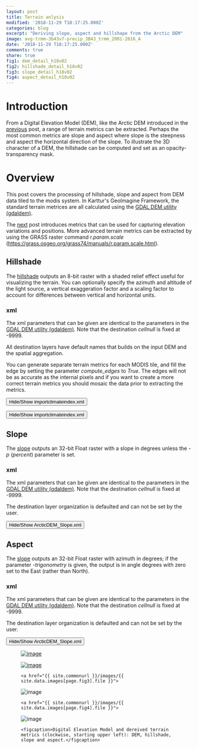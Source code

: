 ```yaml
---
layout: post
title: Terrain anlysis
modified: '2018-11-29 T18:17:25.000Z'
categories: blog
excerpt: "Deriving slope, aspect and hillshape from the Arctic DEM"
image: avg-trmm-3b43v7-precip_3B43_trmm_2001-2016_A
date: '2018-11-29 T18:17:25.000Z'
comments: true
share: true
fig1: dem_detail_h18v02
fig2: hillshade_detail_h18v02
fig3: slope_detail_h18v02
fig4: aspect_detail_h18v02
---
```

<script src="https://karttur.github.io/common/assets/js/karttur/togglediv.js"></script>

# Introduction

From a Digital Elevation Model (DEM), like the Arctic DEM introduced in the [previous](../blog-ArcticDem/) post, a range of terrain metrics can be extracted. Perhaps the most common metrics are slope and aspect where slope is the steepness and aspect the horizontal direction of the slope. To illustrate the 3D character of a DEM, the hillshade can be computed and set as an opacity-transparency mask.

# Overview

This post covers the processing of hillshade, slope and aspect from DEM data tiled to the modis system. In Karttur's GeoImagine Framework, the standard terrain metrices are all calculated using the [GDAL DEM utility (gdaldem)](https://www.gdal.org/gdaldem.html).

The [next](../blog.ArcticDemTPI/) post introduces metrics that can be used for capturing elevation variations and positions. More advanced terrain metrics can be extracted by using the GRASS raster command _r.param.scale_ (https://grass.osgeo.org/grass74/manuals/r.param.scale.html).

## Hillshade

The [<span class='package'>hillshade</span>](../../subprocess/subproc-hillshademodis/) outputs an 8-bit raster with a shaded relief effect useful for visualizing the terrain. You can optionally specify the azimuth and altitude of the light source, a vertical exaggeration factor and a scaling factor to account for differences between vertical and horizontal units.

### xml

The xml parameters that can be given are identical to the parameters in the [GDAL DEM utility (gdaldem)](https://www.gdal.org/gdaldem.html). Note that the destination _cellnull_ is fixed at -9999.

All destination layers have default names that builds on the input DEM and the spatial aggregation.

You can generate separate terrain metrics for each MODIS tile, and fill the edge by setting the parameter _compute_edges_ to _True_. The edges will not be as accurate as the internal pixels and if you want to create a more correct terrain metrics you should mosaic the data prior to extracting the metrics.

<button id= "toggleimportclimateindex" onclick="hiddencode('importclimateindex')">Hide/Show importclimateindex.xml</button>

<div id="importclimateindex" style="display:none">

{% capture text-capture %}
{% raw %}

```
<organize>
	<userproj userid = 'karttur' projectid = 'karttur' tractid= 'karttur' siteid = '*' plotid = '*' system = 'ancillary'></userproj>

	<process processid ='organizeancillary' dsversion = '3.0'>
		<overwrite>True</overwrite>
		<parameters importdef='climateindex'
			epsg = '4326'
			instid = 'NOAA'
			dsname  = 'climateindex'
			dsversion = "1.0"
			accessdate = "20181211"
			copyright = ""
			regionid = 'global'
			regioncat = 'global'
			dataurl = "https://www.esrl.noaa.gov/psd/data/climateindices/list/"
			metaurl="https://www.esrl.noaa.gov/psd/data/climateindices/list/"
			title = "NOAA climate indexes"
			label = "NOAA climate indexes"
		> </parameters>

		<srcpath volume = "Karttur3tb" hdrfiletype = "data" ></srcpath>
		<dstpath volume = "Karttur3tb" hdrfiletype = "data"></dstpath>

		<srcraw
			id="best"
			datadir ='climateindex'
			datafile = "best"
			theme = "climateindex"
			subtheme = "ENSO"
			cellnull = '-9.99'
			title = "Bivariate ENSO Timeseries"
			label = "Bivariate El Nino Southern Oscillaltion Timeseries (Climate index)"
		></srcraw>
		<dstcomp>
			<best source = "NOAA" product = "climateindex" folder = "climateindex" band = "best" prefix = "best" suffix = ""
			scalefac = "1" offsetadd = "0" dataunit = "index" celltype = 'text' cellnull = '-999' measure ='N' masked='N'>
			</best>
		</dstcomp>

		<srcraw
			id="pna"
			datadir ='climateindex'
			datafile = "pna"
			theme = "climateindex"
			subtheme = "Teleconnections"
			cellnull = '-99.9'
			title = "Pacific North American Index"
			label = "Pacific North American Index (Teleconnetion climate index)"
		></srcraw>
		<dstcomp>
			<pna source = "NOAA" product = "climateindex" folder = "climateindex" band = "pna" prefix = "pna" suffix = ""
			scalefac = "1" offsetadd = "0" dataunit = "index" celltype = 'text' cellnull = '-999' measure ='N' masked='N'>
			</pna>
		</dstcomp>

		<srcraw
			id="nao"
			datadir ='climateindex'
			datafile = "nao"
			theme = "climateindex"
			subtheme = "Teleconnection"
			cellnull = '-99.9'
			title = "North Atlantic Oscillation"
			label = "North Atlantic Oscillation (Teleconnetion climate index) from CPC"
		></srcraw>
		<dstcomp>
			<nao source = "NOAA" product = "climateindex" folder = "climateindex" band = "nao" prefix = "nao" suffix = ""
			scalefac = "1" offsetadd = "0" dataunit = "index" celltype = 'text' cellnull = '-999' measure ='N' masked='N'>
			</nao>
		</dstcomp>

		<srcraw
			id="pdo"
			datadir ='climateindex'
			datafile = "pdo"
			theme = "climateindex"
			subtheme = "Teleconnection"
			cellnull = '-9.9'
			title = "Pacific Decadal Oscillation"
			label = "Pacific Decadal Oscillation (Teleconnetion climate index)"
		></srcraw>
		<dstcomp>
			<pdo source = "NOAA" product = "climateindex" folder = "climateindex" band = "pdo" prefix = "pdo" suffix = ""
			scalefac = "1" offsetadd = "0" dataunit = "index" celltype = 'text' cellnull = '-999' measure ='N' masked='N'>
			</pdo>
		</dstcomp>

		<srcraw
			id="nina3"
			datadir ='climateindex'
			datafile = "nina3"
			theme = "climateindex"
			subtheme = "ENSO"
			cellnull = '-99.9'
			title = "East Central Tropical Pacific SST"
			label = "East Central Tropical Pacific SST (ENSO + Pacific Sea Surfrance Temperature climate index) using ersstv5 from CPC"
		></srcraw>
		<dstcomp>
			<nina3 source = "NOAA" product = "climateindex" folder = "climateindex" band = "nina3" prefix = "nina3" suffix = ""
			scalefac = "1" offsetadd = "0" dataunit = "index" celltype = 'text' cellnull = '-999' measure ='N' masked='N'>
			</nina3>
		</dstcomp>

		<srcraw
			id="soi"
			datadir ='climateindex'
			datafile = "soi"
			theme = "climateindex"
			subtheme = "Atmosphere"
			cellnull = '-99.99'
			title = "Southern Oscillation Index"
			label = "Southern Oscillation Index (Atmosphere Climate Index)"
		></srcraw>
		<dstcomp>
			<soi source = "NOAA" product = "climateindex" folder = "climateindex" band = "soi" prefix = "soi" suffix = ""
			scalefac = "1" offsetadd = "0" dataunit = "index" celltype = 'text' cellnull = '-999' measure ='N' masked='N'>
			</soi>
		</dstcomp>

		<srcraw
			id="solar"
			datadir ='climateindex'
			datafile = "solar"
			theme = "climateindex"
			subtheme = "Solar"
			cellnull = '-999'
			title = "Solar Flux Index"
			label = "Southern Oscillation Index (Atmosphere Climate Index)"
		></srcraw>
		<dstcomp>
			<solar source = "NOAA" product = "climateindex" folder = "climateindex" band = "solar" prefix = "solar" suffix = ""
			scalefac = "1" offsetadd = "0" dataunit = "index" celltype = 'text' cellnull = '-999' measure ='N' masked='N'>
			</solar>
		</dstcomp>

	</process>

</organize>
```
{% endraw %}
{% endcapture %}
{% include widgets/toggle-code.html  toggle-text=text-capture  %}
</div>


<button id= "togglehillshade" onclick="hiddencode('hillshade')">Hide/Show importclimateindex.xml</button>
<div id="hillshade" style="display:none">
{% capture text-capture %}
{% raw %}

```
<?xml version='1.0' encoding='utf-8'?>
<arcticdem>
	<userproj userid = 'karttur' projectid = 'karttur-arcticdemext' tractid= 'karttur-arcticdemext' siteid = '*' plotid = '*' system = 'modis'></userproj>
	<period timestep='static'></period>
	<process processid = 'HillShadeModis' version = '1.3'>
		<parameters mosaic='False' compute_edges='True'</parameters>
		<srcpath volume = "karttur3tb"></srcpath>
		<dstpath volume = "karttur3tb"></dstpath>
		<srccomp>
			<dem500 source = "NGA-NSF" product = "arcticdem" folder = "dem" band = "dem500" prefix = "dem500" suffix = "v30">
			</dem500>
		</srccomp>
	</process>
</arcticdem>
```
{% endraw %}
{% endcapture %}
{% include widgets/toggle-code.html  toggle-text=text-capture  %}
</div>

## Slope

The [<span class='package'>slope</span>](../../subprocess/subproc-slopemodis/) outputs an 32-bit Float raster with a  slope in degrees unless the _-p_ (_percent_) parameter is set.

### xml

The xml parameters that can be given are identical to the parameters in the [GDAL DEM utility (gdaldem)](https://www.gdal.org/gdaldem.html). Note that the destination _cellnull_ is fixed at -9999.


The destination layer organization is defaulted and can not be set by the user.

<button id= "toggleslope" onclick="hiddencode('slope')">Hide/Show ArcticDEM_Slope.xml</button>
<div id="slope" style="display:none">
{% capture text-capture %}
{% raw %}
```
<?xml version='1.0' encoding='utf-8'?>
<arcticdem>
	<userproj userid = 'karttur' projectid = 'karttur-arcticdemext' tractid= 'karttur-arcticdemext' siteid = '*' plotid = '*' system = 'modis'></userproj>
	<period timestep='static'></period>
	<process processid = 'SlopeModis' version = '1.3'>
		<parameters mosaic='False' compute_edges='True' </parameters>
		<srcpath volume = "karttur3tb"></srcpath>
		<dstpath volume = "karttur3tb"></dstpath>
		<srccomp>
			<dem500 source = "NGA-NSF" product = "arcticdem" folder = "dem" band = "dem500" prefix = "dem500" suffix = "v30">
			</dem500>
		</srccomp>
	</process>
</arcticdem>
```
{% endraw %}
{% endcapture %}
{% include widgets/toggle-code.html  toggle-text=text-capture  %}
</div>

## Aspect

The [<span class='package'>slope</span>](../../subprocess/subproc-aspectmodis/) outputs an 32-bit Float raster with azimuth in degrees; if the parameter _-trigonometry_ is given, the output is in angle degrees with zero set to the East (rather than North).

### xml

The xml parameters that can be given are identical to the parameters in the [GDAL DEM utility (gdaldem)](https://www.gdal.org/gdaldem.html). Note that the destination _cellnull_ is fixed at -9999.

The destination layer organization is defaulted and can not be set by the user.

<button id= "toggleaspect" onclick="hiddencode('aspect')">Hide/Show ArcticDEM_Slope.xml</button>
<div id="aspect" style="display:none">
{% capture text-capture %}
{% raw %}

```
<?xml version='1.0' encoding='utf-8'?>
<arcticdem>
	<userproj userid = 'karttur' projectid = 'karttur-arcticdemext' tractid= 'karttur-arcticdemext' siteid = '*' plotid = '*' system = 'modis'></userproj>
	<period timestep='static'></period>
	<process processid = 'AspectModis' version = '1.3'>
		<parameters mosaic='False' compute_edges='True' </parameters>
		<srcpath volume = "karttur3tb"></srcpath>
		<dstpath volume = "karttur3tb"></dstpath>
		<srccomp>
			<dem500 source = "NGA-NSF" product = "arcticdem" folder = "dem" band = "dem500" prefix = "dem500" suffix = "v30">
			</dem500>
		</srccomp>
	</process>
</arcticdem>
```
{% endraw %}
{% endcapture %}
{% include widgets/toggle-code.html  toggle-text=text-capture  %}
</div>

<figure class="half">

  <a href="{{ site.commonurl }}/images/{{ site.data.images[page.fig1].file }}"><img src="{{ site.commonurl }}/images/{{ site.data.images[page.fig1].file }}" alt="image"></a>

  <a href="{{ site.commonurl }}/images/{{ site.data.images[page.fig2].file }}">
  <img src="{{ site.commonurl }}/images/{{ site.data.images[page.fig2].file }}" alt="image"></a>

	<a href="{{ site.commonurl }}/images/{{ site.data.images[page.fig3].file }}">
  <img src="{{ site.commonurl }}/images/{{ site.data.images[page.fig3].file }}" alt="image"></a>

	<a href="{{ site.commonurl }}/images/{{ site.data.images[page.fig4].file }}">
  <img src="{{ site.commonurl }}/images/{{ site.data.images[page.fig4].file }}" alt="image"></a>

	<figcaption>Digital Elevation Model and dereived terrain metrics (clockwise, starting upper left): DEM, hillshade, slope and aspect.</figcaption>
</figure>
